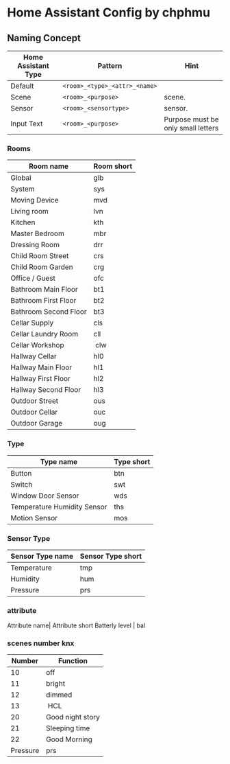 # Home Assistant Config by chphmu #

## Naming Concept ##

Home Assistant Type | Pattern | Hint
------ | ------ | ------
Default | ```<room>_<type>_<attr>_<name>``` |
Scene | ```<room>_<purpose>``` | scene.
Sensor | ```<room>_<sensortype>``` | sensor.
Input Text | ```<room>_<purpose>``` | Purpose must be only small letters

### Rooms ###
Room name | Room short
------ | ------
Global | glb
System | sys
Moving Device | mvd
Living room | lvn
Kitchen | kth
Master Bedroom | mbr
Dressing Room | drr
Child Room Street | crs
Child Room Garden | crg 
Office / Guest| ofc
Bathroom Main Floor | bt1
Bathroom First Floor | bt2
Bathroom Second Floor | bt3
Cellar Supply | cls
Cellar Laundry Room | cll
Cellar Workshop | clw
Hallway Cellar | hl0
Hallway Main Floor | hl1
Hallway First Floor | hl2
Hallway Second Floor | hl3
Outdoor Street | ous
Outdoor Cellar | ouc
Outdoor Garage | oug

### Type ###
Type name | Type short
------ | ------
Button | btn
Switch | swt
Window Door Sensor | wds
Temperature Humidity Sensor | ths
Motion Sensor | mos

### Sensor Type ###
Sensor Type name | Sensor Type short
------ | ------
Temperature | tmp
Humidity | hum
Pressure | prs

### attribute ###
Attribute name| Attribute short
Batterly level | bal

### scenes number knx ###
Number | Function
------ | ------
10 | off
11 | bright
12 | dimmed
13 | HCL
20 | Good night story
21 | Sleeping time
22 | Good Morning
Pressure | prs

